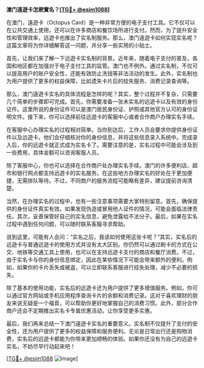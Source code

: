 **澳门遠遊卡怎麽實名？[[TG💪+ @esim1088](https://t.me/s/esim1088)]**

在澳门，遠遊卡（Octopus Card）是一种非常方便的电子支付工具。它不仅可以在公共交通上使用，还可以在许多商店和餐饮场所进行支付。然而，为了提升安全性和管理效率，远遊卡也推出了实名制服务。那么，澳门遠遊卡如何实现实名呢？这篇文章将为你详细解答这一问题，并分享一些实用的小贴士。

首先，让我们来了解一下远遊卡实名制的背景。近年来，随着电子支付的普及，各国和地区都在加强对于电子支付工具的监管。澳门也不例外。通过实名制，不仅可以提高用户的账户安全性，还能有效防止洗钱等非法活动的发生。此外，实名制也为用户提供了更多的权益保障，比如遗失卡片后的挂失服务、消费记录查询等。

那么，澳门遠遊卡实名的具体流程是怎样的呢？其实，整个过程并不复杂，只需要几个简单的步骤即可完成。首先，你需要准备一张未实名的远遊卡以及有效的身份证件。这里所说的身份证件可以是澳门居民身份证、护照或其他官方认可的身份证明文件。接下来，你可以选择前往远遊卡的客服中心或者合作商户办理实名手续。

在客服中心办理实名的过程相对简单。当你到达后，工作人员会要求你提供身份证件以及远遊卡。他们会仔细核对你的身份信息，并将这些信息录入系统中。完成录入后，你的远遊卡就正式成为实名卡了。需要注意的是，实名过程中可能会涉及到一些费用，具体金额可以咨询客服人员。

除了客服中心，你也可以选择在合作商户处办理实名手续。澳门的许多便利店、超市和银行网点都支持远遊卡的实名服务。在这些地方办理实名的好处在于更加便捷，无需排队等待。不过，不同商户的服务流程可能略有差异，建议提前咨询清楚。

当然，在办理实名的过程中，也有一些注意事项需要大家特别留意。首先，确保提供的身份证件真实有效。如果发现伪造或冒用他人证件的情况，可能会面临法律责任。其次，妥善保管好自己的实名信息，避免泄露给不法分子。最后，如果在实名过程中遇到任何问题，可以随时联系客服寻求帮助。

说到这里，可能有人会问：“实名之后，我该如何使用这张卡呢？”其实，实名后的远遊卡与普通远遊卡的使用方式并没有太大区别。你仍然可以通过刷卡的方式在公交、地铁等交通工具上使用，也可以在支持远遊卡支付的商店和餐厅消费。不过，由于实名卡与你的身份信息绑定，因此在某些情况下可能会带来额外的便利。例如，如果你的卡片丢失或被盗，可以立即联系客服进行挂失处理，减少不必要的损失。

除了基本的使用功能，实名后的远遊卡还为用户提供了更多增值服务。例如，你可以通过官方网站或手机应用程序查询卡片的余额和消费记录。这对于喜欢理财的朋友来说无疑是一个福音，可以帮助你更好地掌握自己的消费习惯。此外，部分合作商户还会不定期推出实名卡专属优惠活动，让你享受更多实惠。

最后，我们再来总结一下澳门遠遊卡实名的重要意义。实名制不仅提升了支付的安全性，还为用户提供了更多的权益保障和服务便利。无论是日常出行还是购物消费，实名后的远遊卡都能为你带来更加顺畅的体验。如果你还没有为自己的远遊卡实名，不妨尽早行动起来吧！

[[TG💪+ @esim1088](https://t.me/s/esim1088) ![Image](https://i.postimg.cc/4NQfJmqS/Snipaste-2025-05-13-00-14-12.png)]